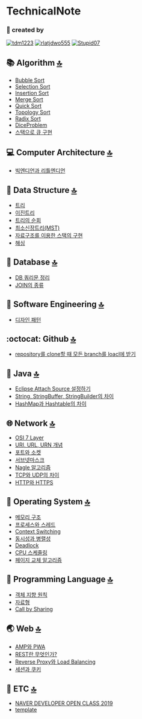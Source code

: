 <a id="top">

</a>

TechnicalNote
===

### :two_men_holding_hands: **created by** 
[![tdm1223](https://avatars1.githubusercontent.com/u/21440957?s=100&v=4)](https://github.com/tdm1223)
[![rlatjdwo555](https://avatars0.githubusercontent.com/u/28692938?s=100&v=4)](https://github.com/rlatjdwo555)
[![Stupid07](https://avatars1.githubusercontent.com/u/35564566?s=100&v=4)](https://github.com/Stupid07)

## :books: Algorithm [:top:](#top)
- [Bubble Sort](https://github.com/jobhope/TechnicalNote/blob/master/algorithm/BubbleSort.md)
- [Selection Sort](https://github.com/jobhope/TechnicalNote/blob/master/algorithm/SelectionSort.md)
- [Insertion Sort](https://github.com/jobhope/TechnicalNote/blob/master/algorithm/InsertionSort.md)
- [Merge Sort](https://github.com/jobhope/TechnicalNote/blob/master/algorithm/MergeSort.md)
- [Quick Sort](https://github.com/jobhope/TechnicalNote/blob/master/algorithm/QuickSort.md)
- [Topology Sort](https://github.com/jobhope/TechnicalNote/blob/master/algorithm/TopologySort.md)
- [Radix Sort](https://github.com/jobhope/TechnicalNote/blob/master/algorithm/RadixSort.md)
- [DiceProblem](https://github.com/jobhope/TechnicalNote/blob/master/algorithm/DiceProblem.md)
- [스택으로 큐 구현](https://github.com/jobhope/TechnicalNote/blob/master/algorithm/%EC%8A%A4%ED%83%9D%EC%9C%BC%EB%A1%9C%20%ED%81%90%20%EA%B5%AC%ED%98%84.md)

## :computer: Computer Architecture [:top:](#top)
- [빅엔디언과 리틀엔디언](https://github.com/jobhope/TechnicalNote/blob/master/computer_architecture/%EB%B9%85%EC%97%94%EB%94%94%EC%96%B8%EA%B3%BC%20%EB%A6%AC%ED%8B%80%EC%97%94%EB%94%94%EC%96%B8.md)

## :evergreen_tree: Data Structure [:top:](#top)
- [트리](https://github.com/jobhope/TechnicalNote/blob/master/data_structure/Tree.md)
- [이진트리](https://github.com/jobhope/TechnicalNote/blob/master/data_structure/%EC%9D%B4%EC%A7%84%ED%8A%B8%EB%A6%AC.md)
- [트리의 순회](https://github.com/jobhope/TechnicalNote/blob/master/data_structure/%ED%8A%B8%EB%A6%AC%EC%9D%98%20%EC%88%9C%ED%9A%8C.md)
- [최소신장트리(MST)](https://github.com/jobhope/TechnicalNote/blob/master/data_structure/MST.md)
- [자료구조를 이용한 스택의 구현](https://github.com/jobhope/TechnicalNote/blob/master/data_structure/%EC%9E%90%EB%A3%8C%EA%B5%AC%EC%A1%B0%EB%A5%BC%20%EC%9D%B4%EC%9A%A9%ED%95%9C%20%EC%8A%A4%ED%83%9D%EC%9D%98%20%EA%B5%AC%ED%98%84.md)
- [해싱](https://github.com/jobhope/TechnicalNote/blob/master/data_structure/Hashing.md)

## :floppy_disk: Database [:top:](#top)
- [DB 쿼리문 정리](https://github.com/jobhope/TechnicalNote/blob/master/database/DB%20%EC%BF%BC%EB%A6%AC%EB%AC%B8%20%EC%A0%95%EB%A6%AC.md)
- [JOIN의 종류](https://github.com/jobhope/TechnicalNote/blob/master/database/JOIN%EC%9D%98%20%EC%A2%85%EB%A5%98.md)

## :hammer: Software Engineering [:top:](#top)
- [디자인 패턴](https://github.com/jobhope/TechnicalNote/blob/master/design_pattern/Design%20Pattern.md)

## :octocat: Github [:top:](#top)
- [repository를 clone할 때 모든 branch를 loacl에 받기](https://github.com/jobhope/TechnicalNote/blob/master/github/CloneRepository.md)

## :lips: Java [:top:](#top)
- [Eclipse Attach Source 설정하기](https://github.com/jobhope/TechnicalNote/blob/master/java/Eclipse%20Attach%20Source%20%EC%84%A4%EC%A0%95.md)
- [String, StringBuffer, StringBuilder의 차이](https://github.com/jobhope/TechnicalNote/blob/master/java/String%2C%20StringBuffer%2C%20StringBuilder%EC%9D%98%20%EC%B0%A8%EC%9D%B4.md)
- [HashMap과 Hashtable의 차이](https://github.com/jobhope/TechnicalNote/blob/master/java/HashMap%EA%B3%BC%20HashTable%EC%9D%98%20%EC%B0%A8%EC%9D%B4.md)

## :globe_with_meridians: Network [:top:](#top)
- [OSI 7 Layer](https://github.com/jobhope/TechnicalNote/blob/master/network/OSI7layer.md)
- [URI, URL, URN 개념](https://github.com/jobhope/TechnicalNote/blob/master/network/URI%2C%20URL%2C%20URN%20%EA%B0%9C%EB%85%90.md)
- [포트와 소켓](https://github.com/jobhope/TechnicalNote/blob/master/network/%ED%8F%AC%ED%8A%B8%EC%99%80%20%EC%86%8C%EC%BC%93.md)
- [서브넷마스크](https://github.com/jobhope/TechnicalNote/blob/master/network/SubnetMask.md)
- [Nagle 알고리즘](https://github.com/jobhope/TechnicalNote/blob/master/network/Nagle.md)
- [TCP와 UDP의 차이](https://github.com/jobhope/TechnicalNote/blob/master/network/TCPAndUDP.md)
- [HTTP와 HTTPS](https://github.com/jobhope/TechnicalNote/blob/master/network/HTTPAndHTTPS.md)

## :bus: Operating System [:top:](#top)
- [메모리 구조](https://github.com/jobhope/TechnicalNote/blob/master/operating_system/MemoryStructure.md)
- [프로세스와 스레드](https://github.com/jobhope/TechnicalNote/blob/master/operating_system/%ED%94%84%EB%A1%9C%EC%84%B8%EC%8A%A4%EC%99%80%20%EC%8A%A4%EB%A0%88%EB%93%9C.md)
- [Context Switching](https://github.com/jobhope/TechnicalNote/blob/master/operating_system/ContextSwitching.md)
- [동시성과 병렬성](https://github.com/jobhope/TechnicalNote/blob/master/operating_system/%EB%8F%99%EC%8B%9C%EC%84%B1%EA%B3%BC%20%EB%B3%91%EB%A0%AC%EC%84%B1.md)
- [Deadlock](https://github.com/jobhope/TechnicalNote/blob/master/operating_system/Deadlock.md)
- [CPU 스케줄링](https://github.com/jobhope/TechnicalNote/blob/master/operating_system/CPUScheduling.md)
- [페이지 교체 알고리즘](https://github.com/jobhope/TechnicalNote/blob/master/operating_system/%ED%8E%98%EC%9D%B4%EC%A7%80%20%EA%B5%90%EC%B2%B4%20%EC%95%8C%EA%B3%A0%EB%A6%AC%EC%A6%98.md)

## :speech_balloon: Programming Language [:top:](#top)
- [객체 지향 원칙](https://github.com/jobhope/TechnicalNote/blob/master/programming_language/%EA%B0%9D%EC%B2%B4%20%EC%A7%80%ED%96%A5%20%EC%9B%90%EC%B9%99.md)
- [자료형](https://github.com/jobhope/TechnicalNote/blob/master/programming_language/%EC%9E%90%EB%A3%8C%ED%98%95.md)
- [Call by Sharing](https://github.com/jobhope/TechnicalNote/blob/master/programming_language/call-by-sharing.md)

## :earth_asia: Web [:top:](#top)
- [AMP와 PWA](https://github.com/jobhope/TechnicalNote/blob/master/web/AMP%EC%99%80PWA.md)
- [REST란 무엇인가?](https://github.com/jobhope/TechnicalNote/blob/master/web/REST%EB%9E%80%20%EB%AC%B4%EC%97%87%EC%9D%B8%EA%B0%80.md)
- [Reverse Proxy와 Load Balancing](https://github.com/jobhope/TechnicalNote/blob/master/web/ReverseProxyAndLoadBalancing.md)
- [세션과 쿠키](https://github.com/jobhope/TechnicalNote/blob/master/web/SessionAndCookie.md)

## :guitar: ETC [:top:](#top)
- [NAVER DEVELOPER OPEN CLASS 2019](https://github.com/jobhope/TechnicalNote/blob/master/etc/NAVER_DEVELOPER_OPEN_CLASS_2019.md)
- [template](https://github.com/jobhope/TechnicalNote/blob/master/etc/template.md)
